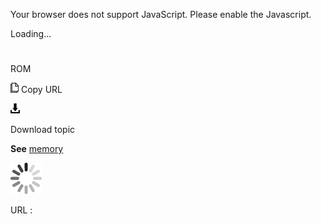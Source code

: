 Your browser does not support JavaScript. Please enable the Javascript.

Loading...

# 

ROM

![Copy URL](rom_files/Copy.png)
Copy URL

![Download](rom_files/Download.png)

Download topic

**See** [memory](https://worldready.cloudapp.net/Styleguide/Read?id=2700&topicid=35450)

![In progress](rom_files/activity-large.gif)

URL :

